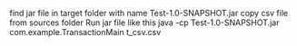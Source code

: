 find jar file in target folder with name Test-1.0-SNAPSHOT.jar
copy csv file from sources folder
Run jar file like this
java -cp Test-1.0-SNAPSHOT.jar com.example.TransactionMain t_csv.csv
